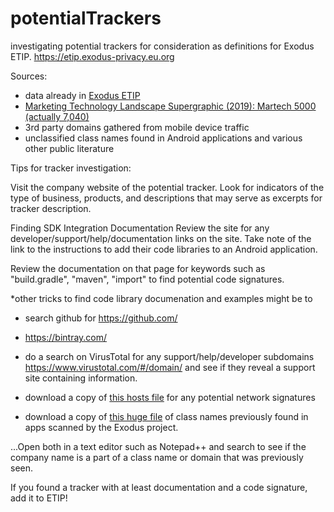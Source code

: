 # potentialTrackers
investigating potential trackers for consideration as definitions for Exodus ETIP.
https://etip.exodus-privacy.eu.org

Sources:
- data already in [Exodus ETIP](https://etip.exodus-privacy.eu.org)
- [Marketing Technology Landscape Supergraphic (2019): Martech 5000 (actually 7,040)](https://chiefmartec.com/2019/04/marketing-technology-landscape-supergraphic-2019/)
- 3rd party domains gathered from mobile device traffic
- unclassified class names found in Android applications
and various other public literature


Tips for tracker investigation:

Visit the company website of the potential tracker.  Look for indicators of the type of business, products, and descriptions that may serve as excerpts for tracker description.

Finding SDK Integration Documentation
Review the site for any developer/support/help/documentation links on the site.
Take note of the link to the instructions to add their code libraries to an Android application.

Review the documentation on that page for keywords such as "build.gradle", "maven", "import" to find potential code signatures.

*other tricks to find code library documenation and examples might be to
  - search github for https://github.com/ <company>
  - https://bintray.com/ <company>
  - do a search on VirusTotal for any support/help/developer subdomains https://www.virustotal.com/#/domain/ and see if they reveal a support site containing information.

  - download a copy of [this hosts file](https://raw.githubusercontent.com/jawz101/MobileAdTrackers/master/hosts) for any potential network signatures
  - download a copy of [this huge file](https://github.com/Exodus-Privacy/exodus/issues/40#issuecomment-377795965) of class names previously found in apps scanned by the Exodus project.

...Open both in a text editor such as Notepad++ and search to see if the company name is a part of a class name or domain that was previously seen.

If you found a tracker with at least documentation and a code signature, add it to ETIP!
